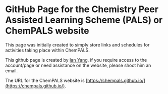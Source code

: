 # GitHub Page for the Chemistry Peer Assisted Learning Scheme (PALS) or ChemPALS website

This page was initially created to simply store links and schedules for activities taking place within ChemPALS.

This github page is created by [Ian Yang](xyang34@ed.ac.uk), if you require access to the account/page or need assistance on the website, please shoot him an email.

The URL for the ChemPALS website is [https://chempals.github.io/](https://chempals.github.io/).
